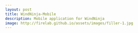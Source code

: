 ```yaml
---
layout: post
title: WindNinja-Mobile
description: Mobile application for WindNinja
image: http://firelab.github.io/assets/images/filler-1.jpg
---
```



<script>
function redirect(){
  window.location = "https://github.com/firelab/windninja-mobile";
}
</script>

<body onload="redirect()">

